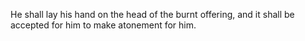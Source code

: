 He shall lay his hand on the head of the burnt offering, and it shall be accepted for him to make atonement for him.
